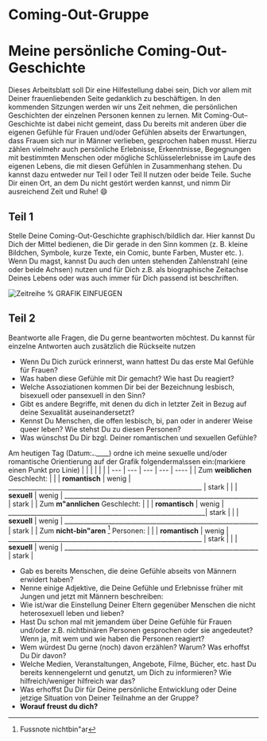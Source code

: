 # Coming-Out-Gruppe
# Meine persönliche Coming-Out-Geschichte

Dieses Arbeitsblatt soll Dir eine Hilfestellung dabei sein, Dich vor allem mit Deiner frauenliebenden Seite gedanklich zu
beschäftigen.
In den kommenden Sitzungen werden wir uns Zeit nehmen, die persönlichen Geschichten der einzelnen Personen
kennen zu lernen. Mit Coming-Out–Geschichte ist dabei nicht gemeint, dass Du bereits mit anderen über die eigenen
Gefühle für Frauen und/oder Gefühlen abseits der Erwartungen, dass Frauen sich nur in Männer verlieben, gesprochen
haben musst. Hierzu zählen vielmehr auch persönliche Erlebnisse, Erkenntnisse, Begegnungen mit bestimmten
Menschen oder mögliche Schlüsselerlebnisse im Laufe des eigenen Lebens, die mit diesen Gefühlen in
Zusammenhang stehen.
Du kannst dazu entweder nur Teil I oder Teil II nutzen oder beide Teile.
Suche Dir einen Ort, an dem Du nicht gestört werden kannst, und nimm Dir ausreichend Zeit und Ruhe! :smile:

## Teil 1

Stelle Deine Coming-Out-Geschichte graphisch/bildlich dar. Hier kannst Du Dich der Mittel bedienen, die Dir gerade in
den Sinn kommen (z. B. kleine Bildchen, Symbole, kurze Texte, ein Comic, bunte Farben, Muster etc. ). Wenn Du
magst, kannst Du auch den unten stehenden Zahlenstrahl (eine oder beide Achsen) nutzen und für Dich z.B. als
biographische Zeitachse Deines Lebens oder was auch immer für Dich passend ist beschriften.

![Zeitreihe](zeitreihe.jpg)
%   GRAFIK EINFUEGEN

## Teil 2

Beantworte alle Fragen, die Du gerne beantworten möchtest. Du kannst für einzelne Antworten auch zusätzlich die
Rückseite nutzen

- Wenn Du Dich zurück erinnerst, wann hattest Du das erste Mal Gefühle für Frauen?
- Was haben diese Gefühle mit Dir gemacht? Wie hast Du reagiert?
- Welche Assoziationen kommen Dir bei der Bezeichnung lesbisch, bisexuell oder pansexuell in den Sinn?
- Gibt es andere Begriffe, mit denen du dich in letzter Zeit in Bezug auf deine Sexualität auseinandersetzt?
- Kennst Du Menschen, die offen lesbisch, bi, pan oder in anderer Weise queer leben? Wie stehst Du zu diesen
Personen?
- Was wünschst Du Dir bzgl. Deiner romantischen und sexuellen Gefühle?

Am heutigen Tag (Datum:__.__.____) ordne ich meine sexuelle und/oder romantische Orientierung auf der Grafik folgenderma\ssen ein:(markiere einen Punkt pro Linie)
| | | | | |
| --- | --- | --- | --- | ---- |
| Zum **weiblichen** Geschlecht: | 
|  | **romantisch** | wenig | _____________________________________________________________ | stark |
|  | **sexuell** | wenig | _____________________________________________________________ | stark |
| Zum **m\"annlichen** Geschlecht: |
|  | **romantisch** | wenig | ______________________________________________________________| stark |
|  | **sexuell** | wenig | _____________________________________________________________ | stark |
| Zum **nicht-bin\"aren** [^1] Personen: |
|  | **romantisch** | wenig | _____________________________________________________________ | stark |
|  | **sexuell** | wenig | _____________________________________________________________ | stark |

- Gab es bereits Menschen, die deine Gefühle abseits von Männern erwidert haben?
- Nenne einige Adjektive, die Deine Gefühle und Erlebnisse früher mit Jungen und jetzt mit Männern
beschreiben:
- Wie ist/war die Einstellung Deiner Eltern gegenüber Menschen die nicht heterosexuell leben und lieben?
- Hast Du schon mal mit jemandem über Deine Gefühle für Frauen und/oder z.B. nichtbinären Personen
gesprochen oder sie angedeutet? Wenn ja, mit wem und wie haben die Personen reagiert?
- Wem würdest Du gerne (noch) davon erzählen? Warum? Was erhoffst Du Dir davon?
- Welche Medien, Veranstaltungen, Angebote, Filme, Bücher, etc. hast Du bereits kennengelernt und genutzt,
um Dich zu informieren? Wie hilfreich/weniger hilfreich war das?
- Was erhoffst Du Dir für Deine persönliche Entwicklung oder Deine jetzige Situation von Deiner Teilnahme an
der Gruppe?
- **Worauf freust du dich?**

[^1]: Fussnote nichtbin\"ar
